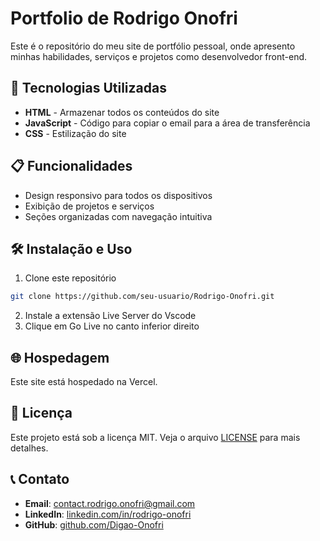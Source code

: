 # Portfolio de Rodrigo Onofri

Este é o repositório do meu site de portfólio pessoal, onde apresento minhas habilidades, serviços e projetos como desenvolvedor front-end.

## 🚀 Tecnologias Utilizadas

- **HTML** - Armazenar todos os conteúdos do site
- **JavaScript** - Código para copiar o email para a área de transferência
- **CSS** - Estilização do site

## 📋 Funcionalidades

- Design responsivo para todos os dispositivos
- Exibição de projetos e serviços
- Seções organizadas com navegação intuitiva

## 🛠️ Instalação e Uso

1. Clone este repositório
```bash
git clone https://github.com/seu-usuario/Rodrigo-Onofri.git
```
2. Instale a extensão Live Server do Vscode
3. Clique em Go Live no canto inferior direito

## 🌐 Hospedagem

Este site está hospedado na Vercel.

## 📝 Licença

Este projeto está sob a licença MIT. Veja o arquivo [LICENSE](LICENSE) para mais detalhes.

## 📞 Contato

- **Email**: contact.rodrigo.onofri@gmail.com
- **LinkedIn**: [linkedin.com/in/rodrigo-onofri](https://linkedin.com/in/rodrigo-onofri)
- **GitHub**: [github.com/Digao-Onofri](https://github.com/Digao-Onofri)
